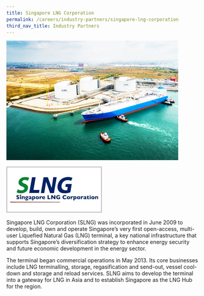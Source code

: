 ```yaml
---
title: Singapore LNG Corporation
permalink: /careers/industry-partners/singapore-lng-corporation
third_nav_title: Industry Partners
---
```

<img src="/images/careers/industry-partners/singapore_lng_corporation_large.jpg" alt="Singapore LNG Corporation (SLNG)" style="width: 450px; height: 312px;" /><br/>

<a href="https://www.slng.com.sg/"><img alt="Singapore LNG Corporation (SLNG)" src="/images/common/partner-logos/singapore_lng_corporation.jpg" style="width: 250px; height: 120px;"></a>

Singapore LNG Corporation (SLNG) was incorporated in June 2009 to develop, build, own and operate Singapore’s very first open-access, multi-user Liquefied Natural Gas (LNG) terminal, a key national infrastructure that supports Singapore’s diversification strategy to enhance energy security and future economic development in the energy sector.

The terminal began commercial operations in May 2013. Its core businesses include LNG terminalling, storage, regasification and send-out, vessel cool-down and storage and reload services. SLNG aims to develop the terminal into a gateway for LNG in Asia and to establish Singapore as the LNG Hub for the region.
